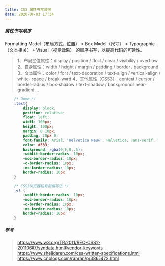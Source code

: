 ```yaml
---
title: CSS 属性书写顺序
date: 2020-09-03 17:34
---
```


##### 属性书写顺序

Formatting Model（布局方式、位置） > Box Model（尺寸） > Typographic（文本相关） > Visual（视觉效果） 的顺序书写，以提高代码的可读性。

>1、布局定位属性：display / position / float / clear / visibility / overflow
>2、自身属性：width / height / margin / padding / border / background
>3、文本属性：color / font / text-decoration / text-align / vertical-align / white- space / break-word
>4、其他属性（CSS3）：content / cursor / border-radius / box-shadow / text-shadow / background:linear-gradient …

```CSS
    /* Dome */
    .test{
        display: block;
        position: relative;
        float: left;
        width: 100px;
        height: 100px;
        margin: 0 10px;
        padding: 20px 0;
        font-family: Arial, 'Helvetica Neue', Helvetica, sans-serif;
        color: #333;
        background: rgba(0,0,0,.5);
        -webkit-border-radius: 10px;
        -moz-border-radius: 10px;
        -o-border-radius: 10px;
        -ms-border-radius: 10px;
        border-radius: 10px;
    }

    /* CSS3浏览器私有前缀写法 */
    .el {
        -webkit-border-radius: 10px;
        -moz-border-radius: 10px;
        -o-border-radius: 10px;
        -ms-border-radius: 10px;
        border-radius: 10px;
    }
```

##### 参考
>https://www.w3.org/TR/2011/REC-CSS2-20110607/syndata.html#vendor-keywords
>https://www.shejidaren.com/css-written-specifications.html
>https://www.cnblogs.com/ranran/p/3865472.html
